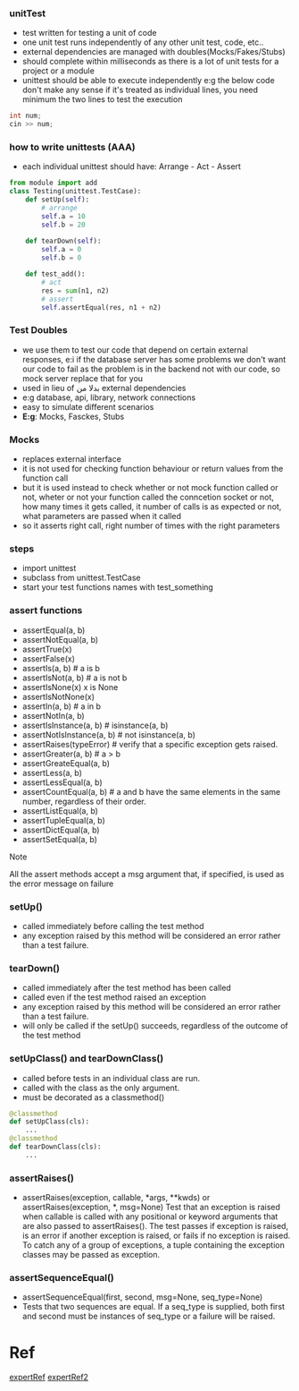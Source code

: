 ### unitTest
- test written for testing a unit of code
- one unit test runs independently of any other unit test, code, etc..
- external dependencies are managed with doubles(Mocks/Fakes/Stubs)
- should complete within milliseconds as there is a lot of unit tests for a project or a module
- unittest should be able to execute independently e:g the below code don't make any sense if it's treated as individual lines, you need minimum the two lines to test the execution
```c++
int num;
cin >> num;
```

### how to write unittests (AAA)
- each individual unittest should have: Arrange - Act - Assert
```py
from module import add
class Testing(unittest.TestCase):
    def setUp(self):
        # arrange
        self.a = 10
        self.b = 20
    
    def tearDown(self):
        self.a = 0
        self.b = 0

    def test_add():
        # act
        res = sum(n1, n2)
        # assert
        self.assertEqual(res, n1 + n2)
```
### Test Doubles
- we use them to test our code that depend on certain external responses, e:i if the database server has some problems we don't want our code to fail as the problem is in the backend not with our code, so mock server replace that for you
- used in lieu of بدلا من external dependencies
- e:g database, api, library, network connections
- easy to simulate different scenarios
- **E:g**: Mocks, Fasckes, Stubs

### Mocks
- replaces external interface
- it is not used for checking function behaviour or return values from the function call
- but it is used instead to check whether or not mock function called or not, wheter or not your function called the conncetion socket or not, how many times it gets called, it number of calls is as expected or not, what parameters are passed when it called
- so it asserts right call, right number of times with the right parameters

### steps
- import unittest
- subclass from unittest.TestCase
- start your test functions names with test_something

### assert functions
- assertEqual(a, b)
- assertNotEqual(a, b)
- assertTrue(x)
- assertFalse(x)
- assertIs(a, b) # a is b
- assertIsNot(a, b) # a is not b
- assertIsNone(x) x is None
- assertIsNotNone(x)
- assertIn(a, b) # a in b
- assertNotIn(a, b)
- assertIsInstance(a, b) # isinstance(a, b)
- assertNotIsInstance(a, b) # not isinstance(a, b)
- assertRaises(typeError) # verify that a specific exception gets raised.
- assertGreater(a, b) # a > b
- assertGreateEqual(a, b)
- assertLess(a, b)
- assertLessEqual(a, b)
- assertCountEqual(a, b) # a and b have the same elements in the same number, regardless of their order.
- assertListEqual(a, b)
- assertTupleEqual(a, b)
- assertDictEqual(a, b)
- assertSetEqual(a, b)
> [!NOTE]
> All the assert methods accept a msg argument that, if specified, is used as the error message on failure 

### setUp()
- called immediately before calling the test method
- any exception raised by this method will be considered an error rather than a test failure. 

### tearDown()
- called immediately after the test method has been called 
- called even if the test method raised an exception
- any exception raised by this method will be considered an error rather than a test failure. 
- will only be called if the setUp() succeeds, regardless of the outcome of the test method

### setUpClass() and tearDownClass()
- called before tests in an individual class are run.
- called with the class as the only argument.
- must be decorated as a classmethod()
```py
@classmethod
def setUpClass(cls):
    ...
@classmethod
def tearDownClass(cls):
    ...
```
### assertRaises()
- assertRaises(exception, callable, *args, **kwds) or assertRaises(exception, *, msg=None)
Test that an exception is raised when callable is called with any positional or keyword arguments that are also passed to assertRaises(). The test passes if exception is raised, is an error if another exception is raised, or fails if no exception is raised. To catch any of a group of exceptions, a tuple containing the exception classes may be passed as exception.

### assertSequenceEqual()
- assertSequenceEqual(first, second, msg=None, seq_type=None)
- Tests that two sequences are equal. If a seq_type is supplied, both first and second must be instances of seq_type or a failure will be raised.

# Ref
[expertRef](https://www.youtube.com/watch?v=NPp2pvhGbkM)
[expertRef2](https://www.youtube.com/watch?v=HKTyOUx9Wf4)

